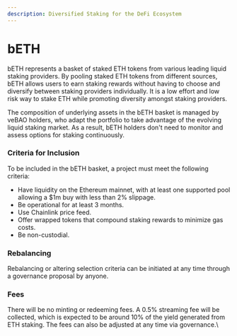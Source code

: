 ```yaml
---
description: Diversified Staking for the DeFi Ecosystem
---
```


# bETH

bETH represents a basket of staked ETH tokens from various leading liquid staking providers. By pooling staked ETH tokens from different sources, bETH allows users to earn staking rewards without having to choose and diversify between staking providers individually. It is a low effort and low risk way to stake ETH while promoting diversity amongst staking providers.

The composition of underlying assets in the bETH basket is managed by veBAO holders, who adapt the portfolio to take advantage of the evolving liquid staking market. As a result, bETH holders don't need to monitor and assess options for staking continuously.

### Criteria for Inclusion

To be included in the bETH basket, a project must meet the following criteria:

* Have liquidity on the Ethereum mainnet, with at least one supported pool allowing a $1m buy with less than 2% slippage.
* Be operational for at least 3 months.
* Use Chainlink price feed.
* Offer wrapped tokens that compound staking rewards to minimize gas costs.
* Be non-custodial.

### Rebalancing

Rebalancing or altering selection criteria can be initiated at any time through a governance proposal by anyone.

### Fees

There will be no minting or redeeming fees. A 0.5% streaming fee will be collected, which is expected to be around 10% of the yield generated from ETH staking. The fees can also be adjusted at any time via governance.\
